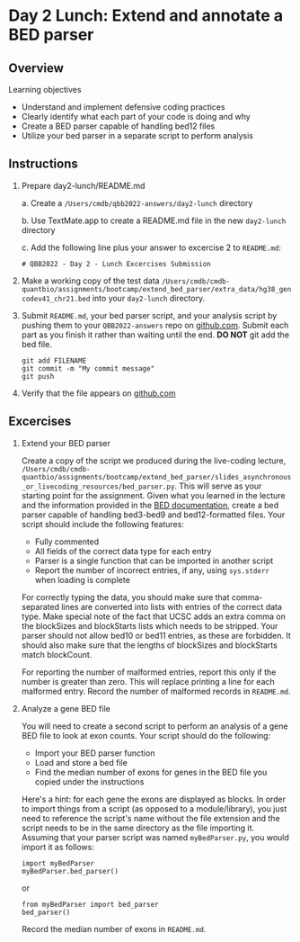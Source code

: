 # Day 2 Lunch: Extend and annotate a BED parser

## Overview

Learning objectives

  - Understand and implement defensive coding practices
  - Clearly identify what each part of your code is doing and why
  - Create a BED parser capable of handling bed12 files
  - Utilize your bed parser in a separate script to perform analysis

## Instructions

1. Prepare day2-lunch/README.md

    a. Create a `/Users/cmdb/qbb2022-answers/day2-lunch` directory

    b. Use TextMate.app to create a README.md file in the new `day2-lunch` directory
    
    c. Add the following line plus your answer to excercise 2 to `README.md`:

    ```
    # QBB2022 - Day 2 - Lunch Excercises Submission
    ```

2. Make a working copy of the test data `/Users/cmdb/cmdb-quantbio/assignments/bootcamp/extend_bed_parser/extra_data/hg38_gencodev41_chr21.bed` into your `day2-lunch` directory.

3. Submit `README.md`, your bed parser script, and your analysis script by pushing them to your `QBB2022-answers` repo on [github.com](http://www.github.com). Submit each part as you finish it rather than waiting until the end. **DO NOT** git add the bed file.

    ```
    git add FILENAME
    git commit -m "My commit message"
    git push
    ```

4. Verify that the file appears on [github.com](https://www.github.com)

## Excercises

1. Extend your BED parser

    Create a copy of the script we produced during the live-coding lecture, `/Users/cmdb/cmdb-quantbio/assignments/bootcamp/extend_bed_parser/slides_asynchronous_or_livecoding_resources/bed_parser.py`. This will serve as your starting point for the assignment. Given what you learned in the lecture and the information provided in the [BED documentation](https://samtools.github.io/hts-specs/BEDv1.pdf), create a bed parser capable of handling bed3-bed9 and bed12-formatted files. Your script should include the following features:

    - Fully commented
    - All fields of the correct data type for each entry
    - Parser is a single function that can be imported in another script
    - Report the number of incorrect entries, if any, using `sys.stderr` when loading is complete

    For correctly typing the data, you should make sure that comma-separated lines are converted into lists with entries of the correct data type. Make special note of the fact that UCSC adds an extra comma on the blockSizes and blockStarts lists which needs to be stripped. Your parser should not allow bed10 or bed11 entries, as these are forbidden. It should also make sure that the lengths of blockSizes and blockStarts match blockCount.

    For reporting the number of malformed entries, report this only if the number is greater than zero. This will replace printing a line for each malformed entry. Record the number of malformed records in `README.md`.

2. Analyze a gene BED file

    You will need to create a second script to perform an analysis of a gene BED file to look at exon counts. Your script should do the following:

    - Import your BED parser function
    - Load and store a bed file
    - Find the median number of exons for genes in the BED file you copied under the instructions

    Here's a hint: for each gene the exons are displayed as blocks. In order to import things from a script (as opposed to a module/library), you just need to reference the script's name without the file extension and the script needs to be in the same directory as the file importing it. Assuming that your parser script was named `myBedParser.py`, you would import it as follows:

    ```
    import myBedParser
    myBedParser.bed_parser()
    ```

    or

    ```
    from myBedParser import bed_parser
    bed_parser()
    ```

    Record the median number of exons in `README.md`.

